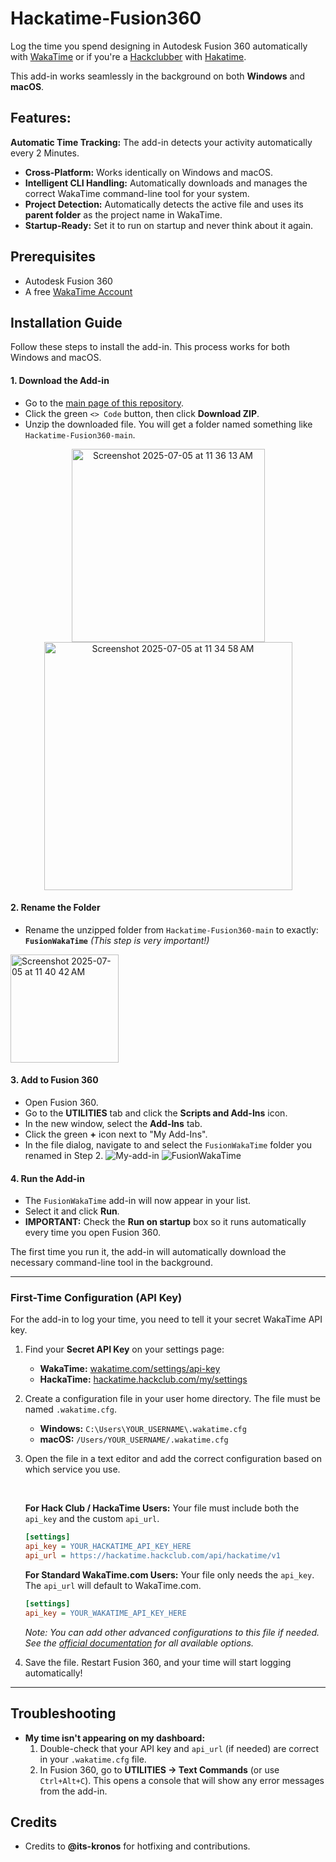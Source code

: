 # Hackatime-Fusion360
Log the time you spend designing in Autodesk Fusion 360 automatically with [WakaTime](https://wakatime.com) or if you're a [Hackclubber](https://hackclub.com) with [Hakatime](https://hackatime.hackclub.com).

This add-in works seamlessly in the background on both **Windows** and **macOS**.

## Features:
**Automatic Time Tracking:** The add-in detects your activity automatically every 2 Minutes.
-   **Cross-Platform:** Works identically on Windows and macOS.
-   **Intelligent CLI Handling:** Automatically downloads and manages the correct WakaTime command-line tool for your system.
-   **Project Detection:** Automatically detects the active file and uses its **parent folder** as the project name in WakaTime.
-   **Startup-Ready:** Set it to run on startup and never think about it again.


## Prerequisites

-   Autodesk Fusion 360
-   A free [WakaTime Account](https://wakatime.com/signup)


## Installation Guide

Follow these steps to install the add-in. This process works for both Windows and macOS.

#### 1. Download the Add-in
-   Go to the [main page of this repository](https://github.com/LiveWaffle/Hackatime-Fusion360).
-   Click the green `<> Code` button, then click **Download ZIP**.
-   Unzip the downloaded file. You will get a folder named something like `Hackatime-Fusion360-main`.

<p align="center">
<img width="309" center alt="Screenshot 2025-07-05 at 11 36 13 AM" src="https://github.com/user-attachments/assets/881233cb-ea98-448f-8b6e-5f43c6b5b87d" />

<br>

<img width="397" alt="Screenshot 2025-07-05 at 11 34 58 AM" src="https://github.com/user-attachments/assets/d77d50e4-7da3-4f80-9139-c754ee72b6e0" />
  
</p>

#### 2. Rename the Folder
-   Rename the unzipped folder from `Hackatime-Fusion360-main` to exactly:
    **`FusionWakaTime`**
    *(This step is very important!)*
<img width="173" alt="Screenshot 2025-07-05 at 11 40 42 AM" src="https://github.com/user-attachments/assets/7b1a4d75-fba6-454a-aa7c-1781b04aea50" />

#### 3. Add to Fusion 360
-   Open Fusion 360.
-   Go to the **UTILITIES** tab and click the **Scripts and Add-Ins** icon.
-   In the new window, select the **Add-Ins** tab.
-   Click the green **+** icon next to "My Add-Ins".
-   In the file dialog, navigate to and select the `FusionWakaTime` folder you renamed in Step 2.
![My-add-in](https://github.com/user-attachments/assets/8eede38a-9a08-4618-9fb3-20b0fc1543e9)
![FusionWakaTime](https://github.com/user-attachments/assets/29a37634-eb1c-4bf2-b728-bc83e3078db6)



#### 4. Run the Add-in
-   The `FusionWakaTime` add-in will now appear in your list.
-   Select it and click **Run**.
-   **IMPORTANT:** Check the **Run on startup** box so it runs automatically every time you open Fusion 360.

The first time you run it, the add-in will automatically download the necessary command-line tool in the background.

---

### First-Time Configuration (API Key)

For the add-in to log your time, you need to tell it your secret WakaTime API key.

1.  Find your **Secret API Key** on your settings page:
    *   **WakaTime:** [wakatime.com/settings/api-key](https://wakatime.com/settings/api-key)
    *   **HackaTime:** [hackatime.hackclub.com/my/settings](https://hackatime.hackclub.com/my/settings)

2.  Create a configuration file in your user home directory. The file must be named `.wakatime.cfg`.
    *   **Windows:** `C:\Users\YOUR_USERNAME\.wakatime.cfg`
    *   **macOS:** `/Users/YOUR_USERNAME/.wakatime.cfg`

3.  Open the file in a text editor and add the correct configuration based on which service you use.

    <br>

    **For Hack Club / HackaTime Users:**
    Your file must include both the `api_key` and the custom `api_url`.

    ```ini
    [settings]
    api_key = YOUR_HACKATIME_API_KEY_HERE
    api_url = https://hackatime.hackclub.com/api/hackatime/v1
    ```

    **For Standard WakaTime.com Users:**
    Your file only needs the `api_key`. The `api_url` will default to WakaTime.com.

    ```ini
    [settings]
    api_key = YOUR_WAKATIME_API_KEY_HERE
    ```

    *Note: You can add other advanced configurations to this file if needed. See the [official documentation](https://github.com/wakatime/wakatime-cli/blob/develop/USAGE.md#ini-config-file) for all available options.*

4.  Save the file. Restart Fusion 360, and your time will start logging automatically!

---

## Troubleshooting

-   **My time isn't appearing on my dashboard:**
    1.  Double-check that your API key and `api_url` (if needed) are correct in your `.wakatime.cfg` file.
    2.  In Fusion 360, go to **UTILITIES -> Text Commands** (or use `Ctrl+Alt+C`). This opens a console that will show any error messages from the add-in.

## Credits

-   Credits to **@its-kronos** for hotfixing and contributions.
